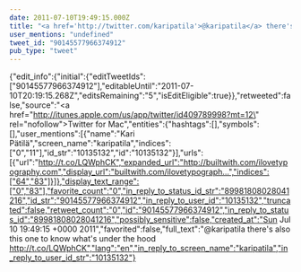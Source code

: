 ```yaml
---
date: 2011-07-10T19:49:15.000Z
title: "<a href='http://twitter.com/karipatila'>@karipatila</a> there's also this one to know what's under the hood http://t.co/LQWphCK″"
user_mentions: "undefined"
tweet_id: "90145577966374912"
pub_type: "tweet"
---
```

{"edit_info":{"initial":{"editTweetIds":["90145577966374912"],"editableUntil":"2011-07-10T20:19:15.268Z","editsRemaining":"5","isEditEligible":true}},"retweeted":false,"source":"<a href=\"http://itunes.apple.com/us/app/twitter/id409789998?mt=12\" rel=\"nofollow\">Twitter for Mac</a>","entities":{"hashtags":[],"symbols":[],"user_mentions":[{"name":"Kari Pätilä","screen_name":"karipatila","indices":["0","11"],"id_str":"10135132","id":"10135132"}],"urls":[{"url":"http://t.co/LQWphCK","expanded_url":"http://builtwith.com/ilovetypography.com","display_url":"builtwith.com/ilovetypograph…","indices":["64","83"]}]},"display_text_range":["0","83"],"favorite_count":"0","in_reply_to_status_id_str":"89981808028041216","id_str":"90145577966374912","in_reply_to_user_id":"10135132","truncated":false,"retweet_count":"0","id":"90145577966374912","in_reply_to_status_id":"89981808028041216","possibly_sensitive":false,"created_at":"Sun Jul 10 19:49:15 +0000 2011","favorited":false,"full_text":"@karipatila there's also this one to know what's under the hood http://t.co/LQWphCK","lang":"en","in_reply_to_screen_name":"karipatila","in_reply_to_user_id_str":"10135132"}
